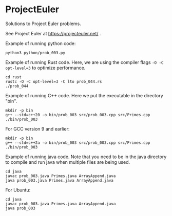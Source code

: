 # ProjectEuler

Solutions to Project Euler problems.

See Project Euler at https://projecteuler.net/ .

Example of running python code:
```
python3 python/prob_003.py
```

Example of running Rust code.
Here, we are using the compiler flags `-O -C opt-level=3` to optimize performance.
```
cd rust
rustc -O -C opt-level=3 -C lto prob_044.rs
./prob_044
```

Example of running C++ code.
Here we put the executable in the directory "bin".
```
mkdir -p bin
g++ --std=c++20 -o bin/prob_003 src/prob_003.cpp src/Primes.cpp
./bin/prob_003
```

For GCC version 9 and earlier:
```
mkdir -p bin
g++ --std=c++2a -o bin/prob_003 src/prob_003.cpp src/Primes.cpp
./bin/prob_003
```

Example of running java code.
Note that you need to be in the java directory to compile and run java when multiple files are being used.
```
cd java
javac prob_003.java Primes.java ArrayAppend.java
java prob_003.java Primes.java ArrayAppend.java
```

For Ubuntu:
```
cd java
javac prob_003.java Primes.java ArrayAppend.java
java prob_003
```

